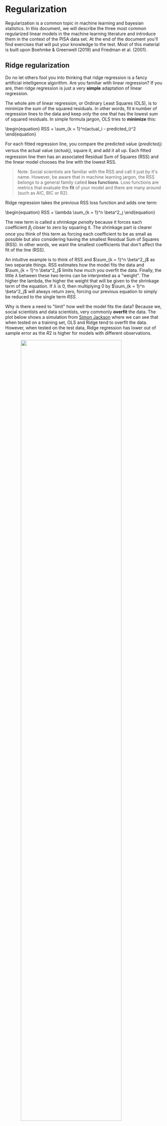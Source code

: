 # Regularization



Regularization is a common topic in machine learning and bayesian statistics. In this document, we will describe the three most common regularized linear models in the machine learning literature and introduce them in the context of the PISA data set. At the end of the document you'll find exercises that will put your knowledge to the test. Most of this material is built upon Boehmke & Greenwell (2019) and Friedman et al. (2001).

## Ridge regularization

Do no let others fool you into thinking that ridge regression is a fancy artificial intelligence algorithm. Are you familiar with linear regression? If you are, then ridge regression is just a very **simple** adaptation of linear regression. 

The whole aim of linear regression, or Ordinary Least Squares (OLS), is to minimize the sum of the squared residuals. In other words, fit `N` number of regression lines to the data and keep only the one that has the lowest sum of squared residuals. In simple formula jargon, OLS tries to **minimize** this:

\begin{equation}
RSS = \sum_{k = 1}^n(actual_i - predicted_i)^2
\end{equation}

For each fitted regression line, you compare the predicted value ($predicted_i$) versus the actual value ($actual_i$), square it, and add it all up. Each fitted regression line then has an associated Residual Sum of Squares (RSS) and the linear model chooses the line with the lowest RSS.

> Note: Social scientists are familiar with the RSS and call it just by it's name. However, be aware that in machine learning jargon, the RSS belongs to a general family called  **loss functions**. Loss functions are metrics that evaluate the **fit** of your model and there are many around (such as AIC, BIC or R2).

Ridge regression takes the previous RSS loss function and adds one term:

\begin{equation}
RSS + \lambda \sum_{k = 1}^n \beta^2_j
\end{equation}

The new term is called a *shrinkage penalty* because it forces each coefficient $\beta_j$ closer to zero by squaring it. The shrinkage part is clearer once you think of this term as forcing each coefficient to be as small as possible but also considering having the smallest Residual Sum of Squares (RSS). In other words, we want the smallest coefficients that don't affect the fit of the line (RSS).

An intuitive example is to think of RSS and $\sum_{k = 1}^n \beta^2_j$ as two separate things. RSS estimates how the model fits the data and $\sum_{k = 1}^n \beta^2_j$ limits how much you overfit the data. Finally, the little $\lambda$ between these two terms can be interpreted as a "weight". The higher the lambda, the higher the weight that will be given to the shrinkage term of the equation. If $\lambda$ is 0, then multiplying 0 by $\sum_{k = 1}^n \beta^2_j$ will always return zero, forcing our previous equation to simply be reduced to the single term $RSS$.

Why is there a need to "limit" how well the model fits the data? Because we, social scientists and data scientists, very commonly **overfit** the data. The plot below shows a simulation from [Simon Jackson](https://drsimonj.svbtle.com/ridge-regression-with-glmnet) where we can see that when tested on a training set, OLS and Ridge tend to overfit the data. However, when tested on the test data, Ridge regression has lower out of sample error as the $R2$ is higher for models with different observations.

<img src="./figs/unnamed-chunk-1-1.png" width="80%" style="display: block; margin: auto;" />

The strength of the ridge regression comes from the fact that it compromises fitting the training data really well for improved generalization. In other words, we increase **bias** (because we force the coefficients to be smaller) for lower **variance** (but we make it more general). In other words, the whole gist behind ridge regression is penalizing very large coefficients for better generalization. 

Having that intuition in mind, the predictors of the ridge regression need to be standardized. Why is this the case? Because due to the scale of a predictor, its coefficient can be more penalized than other predictors. Suppose that you have the income of a particular person (measured in thousands per months) and time spent with their families (measured in seconds) and you're trying to predict happiness. A one unit increase in salary could be penalized much more than a one unit increase in time spent with their families **just** because a one unit increase in salary can be much bigger due to it's metric.

In R, you can fit a ridge regression (and nearly all other machine learning models) through the `caret` package. Let's load the packages that we will work with and read the data:


```r
library(caret) # Fitting machine learning models
library(rsample) # Create data partitions
library(vip) # For figuring out important variables for prediction

data_link <- "https://raw.githubusercontent.com/cimentadaj/ml_socsci/master/data/pisa_us_2018.csv"
pisa <- read.csv(data_link)
```

First thing we do is separate the training and test data. All of our modelling will be performed on the training data and the test data is saved for later (the test data must be completely ignored until you have your final tuned model).


```r
# Separate training/testing split

# Place a seed for reproducing the results
set.seed(23141)
split_pisa <- initial_split(data = pisa, prop = .7)
pisa_test <- testing(split_pisa)
pisa_train <- training(split_pisa)
```

The ridge regression has a parameter called `lambda` which needs to be set by us. `lambda` is the "weight" term in the ridge equation, which controls how much weight do we want to give to the "shrinkage penalty". If this lambda is 0, it means we attach **no** weight to the penalty term and we will get the same result over OLS. Let's try that:


```r
############################# Ridge regression ################################
###############################################################################

ridge_grid <- data.frame(
  # Here we specify the lambda to be zero
  lambda = 0,
  # Here we specify the type of penalized regression: 0 is ridge regression
  alpha = 0
)

# The train function accepts several arguments
ridge_mod <- train(
  # math_score is the dependent variable and all other are independent variables
  math_score ~ MISCED + FISCED + HISEI + REPEAT + IMMIG + DURECEC + BSMJ,
  # The training data
  data = pisa_train,
  # The R package that runs the ridge regression
  method = "glmnet",
  # Here is where we pass the lambda argument
  tuneGrid = ridge_grid,
  lambda = 0,
  # Here is where the function standardizes the predictors before
  # fitting the models
  preProc = c("center", "scale"),
  trControl = trainControl(method = "none")
)

# Get ridge coefficients
res <- ridge_mod$finalModel
ridge_coef <- predict(res, s = 0, type = "coefficients")

############################# Linear model ####################################
###############################################################################

iv_vars <- c("MISCED", "FISCED", "HISEI", "REPEAT", "IMMIG", "DURECEC", "BSMJ")
pisa_tst <- pisa_train
pisa_tst[iv_vars] <- scale(pisa_tst[iv_vars])

lm_coef <- coef(
  lm(math_score ~ MISCED + FISCED + HISEI + REPEAT + IMMIG + DURECEC + BSMJ,
     data = pisa_tst)
)

############################# Comparing model #################################
###############################################################################

comparison <-
  data.frame(coefs = names(lm_coef),
             `Linear coefficients` = unname(round(lm_coef, 2)),
             `Ridge coefficients` = round(as.vector(ridge_coef), 2))

knitr::kable(comparison)
```



coefs          Linear.coefficients   Ridge.coefficients
------------  --------------------  -------------------
(Intercept)                 473.05               473.05
MISCED                        2.94                 2.94
FISCED                       11.78                11.78
HISEI                        18.07                18.07
REPEAT                      -22.09               -22.09
IMMIG                         6.01                 6.01
DURECEC                       0.55                 0.55
BSMJ                         10.62                10.62

Coming from a social science background, it might seem counterintuitive that the researcher has to specify tuning parameters for the model. In traditional social science statistics, models usually estimate similar values internally and the user doesn't have to think about them. However, there are strategies already implemented to explore the combination of many possible values. With our previous example, we just have to add a number of lambda values and `train` will find the best one:


```r
set.seed(663421)

ridge_grid <- data.frame(
  # Here we specify the lambda to several possible values
  lambda = seq(0, 3, length.out = 300),
  # Here we specify the type of penalized regression: 0 is ridge regression
  alpha = 0
)

ridge_mod <- train(
  math_score ~ MISCED + FISCED + HISEI + REPEAT + IMMIG + DURECEC + BSMJ,
  data = pisa_train,
  method = "glmnet",
  tuneGrid = ridge_grid,
  preProc = c("center", "scale"),
  # Performs cross validation through all grid parameters
  trControl = trainControl(method = "cv", number = 5)
)

plot(ridge_mod$finalModel, xvar = "lambda", label = TRUE)
```

<img src="./figs/unnamed-chunk-5-1.png" width="80%" style="display: block; margin: auto;" />

Here we can see how our coefficients are affected by increasing weight of the `lambda` parameter. And we can figure out the best lambda inspecting `bestTune` inside `ridge_mod`:


```r
best_lambda_ridge <- ridge_mod$bestTune$lambda
best_lambda_ridge
```

```
## [1] 2.67893
```

However, there's no need to rerun the model with this optimal value; since `train` **had** to run that model, it saves it as the most optimal:


```r
holdout_ridge <-
  RMSE(
    predict(ridge_mod, pisa_test, s = best_lambda_ridge),
    pisa_test$math_score
  )

train_rmse_ridge <-
  ridge_mod$results %>%
  filter(lambda == best_lambda_ridge) %>%
  pull(RMSE)

c(holdout_rmse = holdout_ridge, train_rmse = train_rmse_ridge)
```

```
## holdout_rmse   train_rmse 
##     79.11585     76.37490
```

The holdout RMSE will always be higher than the training RMSE as the training set nearly always **memorizes** the data better for the training.

## Lasso regularization

The Lasso regularization is very similar to the ridge regularization where only one thing changes: the penalty term. Instead of squaring the coefficients in the penalty term, the lasso regularization takes the absolute value of the coefficient.

\begin{equation}
RSS + \lambda \sum_{k = 1}^n |\beta_j|
\end{equation}

Althought it might not be self-evident from this, the lasso reguralization has an important distinction: it can force a coefficient to be zero. This means that lasso does a selection of variables which have big coefficients while not compromising the RSS of the model. The problem with ridge regression is that as the number of variables increases, the training error will almost always decrease but the test error will not.

For example, if we define the same model from above using a lasso, you'll see that it forces coefficients to be **exactly zero** if they don't add anything relative to the RSS of the model. This means that variables which do not add anything to the model will be excluded unless they add explanatory power that compensates the size of their coefficient. Here's the same lasso example:



```r
set.seed(663421)

lasso_grid <- data.frame(
  # Here we specify the lambda to several possible values
  lambda = seq(0, 3, length.out = 300),
  # Here we specify the type of penalized regression: 1 is lasso regression
  alpha = 1
)

lasso_mod <- train(
  math_score ~ MISCED + FISCED + HISEI + REPEAT + IMMIG + DURECEC + BSMJ,
  data = pisa_train,
  method = "glmnet",
  tuneGrid = lasso_grid,
  preProc = c("center", "scale"),
  trControl = trainControl(method = "cv")
)

plot(lasso_mod$finalModel, xvar = "lambda", label = TRUE)
```

<img src="./figs/unnamed-chunk-8-1.png" width="80%" style="display: block; margin: auto;" />

In contrast to the ridge regression, where coefficients are forced to be close to zero, the lasso penalty actually forces some coefficients **to be zero**. This property means that the lasso makes a **selection of the variables with the higher coefficients** and eliminates those which do not have a strong relationship. Lasso is usually better at model interpretation because it removes redundant variables while ridge can be useful if you want to keep a number of variables in the model, despite them being weak predictors (as controls, for example).

The lasso actually works exactly as the ridge in the `caret` package, meaning that it automatically checks the most optimal value for lambda:


```r
best_lambda_lasso <- lasso_mod$bestTune$lambda
best_lambda_lasso
```

```
## [1] 0.1906355
```

To actually check the final model and which variables are kept, we can access it:


```r
holdout_lasso <-
  RMSE(
    predict(lasso_mod, pisa_test, s = best_lambda_lasso),
    pisa_test$math_score
  )

train_rmse_lasso <-
  lasso_mod$results %>%
  filter(lambda == best_lambda_lasso) %>%
  pull(RMSE)

c(holdout_rmse = holdout_lasso, train_rmse = train_rmse_lasso)
```

```
## holdout_rmse   train_rmse 
##     79.13141     76.31036
```

So far, we can check which model is performing better:


```r
model_comparison <-
  data.frame(
    type = c("test RMSE", "training RMSE"),
    ridge = c(holdout_ridge, train_rmse_ridge),
    lasso = c(holdout_lasso, train_rmse_lasso)
  )

model_comparison
```

```
##            type    ridge    lasso
## 1     test RMSE 79.11585 79.13141
## 2 training RMSE 76.37490 76.31036
```

Currently the ridge regression has a very minor advantaged over the lasso yet the difference is probably within the margin of error. Depending on your aim, you might want to choose either of the models. For example, if our models contained a lot of variables, lasso might be more interpretable as it reduces the number of variables. However, if you have reasons to believe that keeping all variables in the model is important, then ridge provides an advantage.

## Elastic Net regularization

If you're aware of ridge and lasso, then elastic net regularization is a logical step. Elastic Net (the name sounds fancy, but it is also an adaptation of OLS) combines both penalties to form one single equation.

Here we define our ridge penalty:

$$ridge = \lambda \sum_{k = 1}^n |\beta_j|$$

And here we define our lasso penalty:

$$lasso = \lambda \sum_{k = 1}^n \beta_j^2$$

Elastic net regularization is the addition of these two penalties in comparison to the RSS:

$$RSS + lasso + ridge$$

I think the best explanation for elastic net reguarlization comes from Boehmke & Greenwell (2019):

> Although lasso models perform feature selection, when two strongly correlated features are pushed towards zero, one may be pushed fully to zero while the other remains in the model. Furthermore, the process of one being in and one being out is not very systematic. In contrast, the ridge regression penalty is a little more effective in systematically handling correlated features together. Consequently, the advantage of the elastic net penalty is that it enables effective regularization via the ridge penalty with the feature selection characteristics of the lasso penalty.

Essentially, you now have two tuning parameters. In the grid of values, instead of specifying an alpha of `0` (ridge) or `1` (lasso), `caret` will slide through several values of `alpha` ranging from 0 to 1 and compare that to several values of `lambda`.

However, `train` can already take care of this and calculate the most optimal value automatically with specifying a grid of values:


```r
set.seed(663421)

elnet_mod <- train(
  math_score ~ MISCED + FISCED + HISEI + REPEAT + IMMIG + DURECEC + BSMJ,
  data = pisa_train,
  method = "glmnet",
  preProc = c("center", "scale"),
  trControl = trainControl(method = "cv"),
  # Here 25 means that it will try 25 values of
  # alpha and then N numbers of alpha
  tuneLength = 25
)

best_lambda_elnet <- elnet_mod$bestTune$lambda

holdout_elnet <-
  RMSE(
    predict(elnet_mod, pisa_test),
    pisa_test$math_score
  )

train_rmse_elnet <-
  elnet_mod$results %>%
  filter(alpha == elnet_mod$bestTune$alpha, lambda == best_lambda_elnet) %>%
  pull(RMSE)

c(holdout_rmse = holdout_elnet, train_rmse = train_rmse_elnet)
```

```
## holdout_rmse   train_rmse 
##     79.12763     76.31005
```

The RMSE of the elastic net is somewhat lower than then ridge and lasso but also probably within the margin of error. Let's compare it visually:


```r
model_comparison$elnet <- c(holdout_elnet, train_rmse_elnet)
model_comparison
```

```
##            type    ridge    lasso    elnet
## 1     test RMSE 79.11585 79.13141 79.12763
## 2 training RMSE 76.37490 76.31036 76.31005
```

```r
model_comparison %>%
  pivot_longer(-type) %>%
  ggplot(aes(name, value, color = type, group = type)) +
  geom_point(position = "dodge") +
  geom_line() +
  scale_y_continuous(name = "RMSE") +
  scale_x_discrete(name = "Models") +
  theme_minimal()
```

<img src="./figs/unnamed-chunk-13-1.png" width="80%" style="display: block; margin: auto;" />

## Exercises

The [Fragile Families Challenge](https://www.fragilefamilieschallenge.org/) is a study that aimed to predict a series of indicators of children at age 15 only using data from ages 0 to 9. With this challenge, the principal investigators wanted to test whether skills such as cognitive and non-cognitive abilities were correctly predicted. With that idea in mind, they were interested in following up children that beat the 'predictions': those children that exceeded the model's prediction, for example given their initial conditions.

Using a similarly constructed non-cognitive proxy, I've created a non-cognitive index using the PISA 2018 for the United States which is the average of the questions:

- ST182Q03HA - I find satisfaction in working as hard as I can.
- ST182Q04HA - Once I start a task, I persist until it is finished.
- ST182Q05HA - Part of the enjoyment I get from doing things is when I improve on my past performance.
- ST182Q06HA - If I am not good at something, I would rather keep struggling to master it than move on to something I may [...]

The scale of the index goes from 1 to 4, where 4 the student strongly agrees and 1 is they completely disagree. In other words, this index shows that the higher the value, the higher the non cognitive skills.

In these series of exercises you will have to try different models that predict this index of non-cognitive skills, choose the best model and look at the most important variables.

First, read in the data with:


```r
data_link <- "https://raw.githubusercontent.com/cimentadaj/ml_socsci/master/data/pisa_us_2018.csv"
pisa <- read.csv(data_link)
```

### Split the data into test/training data

Remember to set the seed to `2341` so that everyone can compare their results.



### Run a ridge regression with non-cognitive as the dependent variable

Use as many variables as you want (you can reuse the previous variables from the examples or pick all of them). A formula of the like `noncogn ~ .` will regress `noncogn` on all variables.


```r
# 1) Define ridge grid of values for lambda
ridge_grid <- data.frame(
  lambda = 
  alpha = 0
)

# 2) Use the train function to train the model on the *training set*

# 3) Extract the best lambda and calculate the RMSE on the test set

# 4) Extract the RMSE of the training set

# 5) Compare both holdout and training RMSE
```

<details><summary>Answer</summary>



</details>

### Which are the most important variables?

Comment on their coefficients and whether they make sense to be included in the model.



### Run a lasso regression with the same specification as above


```r
# Define ridge grid of values for lambda
lasso_grid <- data.frame(
  lambda = 
  alpha = 1
)

# Reproduce previous steps
```



Which model is performing better? Ridge or Lasso? Are the same variables the strongest predictors across models? Which variables are the strongest predictors?

### Run an elastic net regression on non cognitive skills

Since `train` already takes care of trying all possible values, there's no need to pass a grid of lambda values. It is only needed to set the `tuneLength` to a number of alpha values.



### Compare the three models graphically

* Comment on which models is better in out-of-sample fit
* Is it better to keep the most accurate model or a model that includes relevant confounders (even if they're relationship is somewhat weak)?

## Bibliography

Boehmke, B., & Greenwell, B. M. (2019). Hands-On Machine Learning with R. CRC Press.

Friedman, J., Hastie, T., & Tibshirani, R. (2001). The elements of statistical learning (Vol. 1, No. 10). New York: Springer series in statistics.


